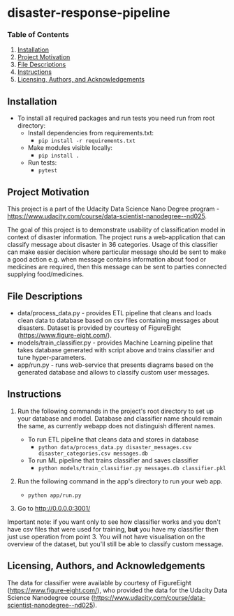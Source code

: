 # disaster-response-pipeline

### Table of Contents

1. [Installation](#installation)
2. [Project Motivation](#motivation)
3. [File Descriptions](#files)
4. [Instructions](#instructions)
5. [Licensing, Authors, and Acknowledgements](#licensing)

## Installation <a name="installation"></a>

- To install all required packages and run tests you need run from root directory:
    - Install dependencies from requirements.txt:
        - `pip install -r requirements.txt`
    - Make modules visible locally:
        - `pip install .`
    - Run tests:
        - `pytest`

## Project Motivation <a name="motivation"></a>

This project is a part of the Udacity Data Science Nano Degree program - 
https://www.udacity.com/course/data-scientist-nanodegree--nd025.

The goal of this project is to demonstrate usability of classification model in context 
of disaster information. The project runs a web-application that can classify message 
about disaster in 36 categories. Usage of this classifier can make easier decision where
particular message should be sent to make a good action e.g. when message contains
information about food or medicines are required, then this message can be sent to 
parties connected supplying food/medicines.

## File Descriptions <a name="files"></a>
* data/process_data.py - provides ETL pipeline that cleans and loads clean data to database 
based on csv files containing messages about disasters. Dataset is provided by courtesy of
FigureEight (https://www.figure-eight.com/).
* models/train_classifier.py - provides Machine Learning pipeline that takes database 
generated with script above and trains classifier and tune hyper-parameters.
* app/run.py - runs web-service that presents diagrams based on the generated database and 
allows to classify custom user messages.

## Instructions <a name="instructions"></a>
1. Run the following commands in the project's root directory to set up your database and model.
Database and classifier name should remain the same, as currently webapp does not distinguish 
different names.
    - To run ETL pipeline that cleans data and stores in database
        - `python data/process_data.py disaster_messages.csv disaster_categories.csv messages.db`
    - To run ML pipeline that trains classifier and saves classifier
        - `python models/train_classifier.py messages.db classifier.pkl`

2. Run the following command in the app's directory to run your web app.
    - `python app/run.py`

3. Go to http://0.0.0.0:3001/

Important note: if you want only to see how classifier works and you don't have csv 
files that were used for training, **but** you have my classifier then just use operation from point 3.
You will not have visualisation on the overview of the dataset, but you'll still be able to classify custom 
message.  

## Licensing, Authors, and Acknowledgements <a name="licensing"></a>

The data for classifier were available by courtesy of FigureEight (https://www.figure-eight.com/),
who provided the data for the Udacity Data Science Nanodegree course (https://www.udacity.com/course/data-scientist-nanodegree--nd025).